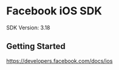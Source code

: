 Facebook iOS SDK
==================================
SDK Version: 3.18

Getting Started
----------------------------------
https://developers.facebook.com/docs/ios